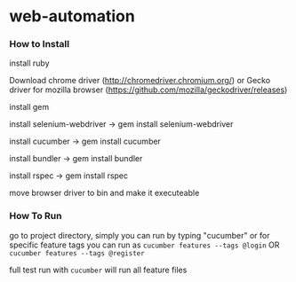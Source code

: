 # web-automation

### How to Install
install ruby

Download chrome driver (http://chromedriver.chromium.org/) or Gecko driver for mozilla browser (https://github.com/mozilla/geckodriver/releases)

install gem

install selenium-webdriver -> gem install selenium-webdriver

install cucumber -> gem install cucumber

install bundler -> gem install bundler

install rspec -> gem install rspec

move browser driver to bin and make it executeable

### How To Run
go to project directory, simply you can run by typing "cucumber" or for specific feature tags you can run as `cucumber features --tags @login` OR `cucumber features --tags @register`

full test run with `cucumber` will run all feature files
